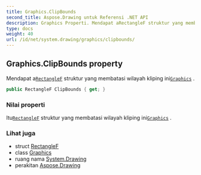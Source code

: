 ```yaml
---
title: Graphics.ClipBounds
second_title: Aspose.Drawing untuk Referensi .NET API
description: Graphics Properti. Mendapat aRectangleF struktur yang membatasi wilayah kliping iniGraphics .
type: docs
weight: 40
url: /id/net/system.drawing/graphics/clipbounds/
---
```

## Graphics.ClipBounds property

Mendapat a[`RectangleF`](../../rectanglef/) struktur yang membatasi wilayah kliping ini[`Graphics`](../) .

```csharp
public RectangleF ClipBounds { get; }
```

### Nilai properti

Itu[`RectangleF`](../../rectanglef/) struktur yang membatasi wilayah kliping ini[`Graphics`](../) .

### Lihat juga

* struct [RectangleF](../../rectanglef/)
* class [Graphics](../)
* ruang nama [System.Drawing](../../graphics/)
* perakitan [Aspose.Drawing](../../../)


